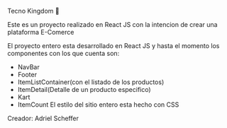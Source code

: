 
Tecno Kingdom :european_castle:

Este es un proyecto realizado en React JS con la intencion de crear una plataforma E-Comerce

El proyecto entero esta desarrollado en React JS y hasta el momento los componentes con los que cuenta son:
 - NavBar
 - Footer
 - ItemListContainer(con el listado de los productos)
 - ItemDetail(Detalle de un producto especifico)
 - Kart
 - ItemCount
 El estilo del sitio entero esta hecho con CSS
 
 Creador: Adriel Scheffer

